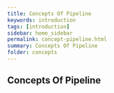 ```yaml
---
title: Concepts Of Pipeline  
keywords: introduction
tags: [introduction]
sidebar: home_sidebar
permalink: concept-pipeline.html
summary: Concepts Of Pipeline  
folder: concepts 
---
```


## Concepts Of Pipeline
